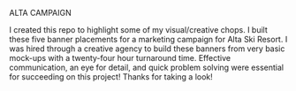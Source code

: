 ALTA CAMPAIGN

I created this repo to highlight some of my visual/creative chops.  I built these five banner placements for a marketing campaign for Alta Ski Resort.  I was hired through a creative agency to build these banners from very basic mock-ups with a twenty-four hour turnaround time.  Effective communication, an eye for detail, and quick problem solving were essential for succeeding on this project!  Thanks for taking a look!
